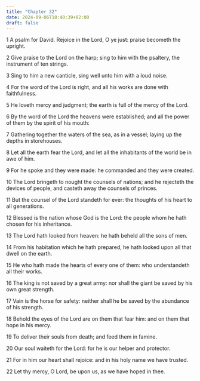 ```yaml
---
title: "Chapter 32"
date: 2024-09-06T18:40:39+02:00
draft: false
---
```




1 A psalm for David. Rejoice in the Lord, O ye just: praise becometh the upright.

2 Give praise to the Lord on the harp; sing to him with the psaltery, the instrument of ten strings.

3 Sing to him a new canticle, sing well unto him with a loud noise.

4 For the word of the Lord is right, and all his works are done with faithfulness.

5 He loveth mercy and judgment; the earth is full of the mercy of the Lord.

6 By the word of the Lord the heavens were established; and all the power of them by the spirit of his mouth:

7 Gathering together the waters of the sea, as in a vessel; laying up the depths in storehouses.

8 Let all the earth fear the Lord, and let all the inhabitants of the world be in awe of him.

9 For he spoke and they were made: he commanded and they were created.

10 The Lord bringeth to nought the counsels of nations; and he rejecteth the devices of people, and casteth away the counsels of princes.

11 But the counsel of the Lord standeth for ever: the thoughts of his heart to all generations.

12 Blessed is the nation whose God is the Lord: the people whom he hath chosen for his inheritance.

13 The Lord hath looked from heaven: he hath beheld all the sons of men.

14 From his habitation which he hath prepared, he hath looked upon all that dwell on the earth.

15 He who hath made the hearts of every one of them: who understandeth all their works.

16 The king is not saved by a great army: nor shall the giant be saved by his own great strength.

17 Vain is the horse for safety: neither shall he be saved by the abundance of his strength.

18 Behold the eyes of the Lord are on them that fear him: and on them that hope in his mercy.

19 To deliver their souls from death; and feed them in famine.

20 Our soul waiteth for the Lord: for he is our helper and protector.

21 For in him our heart shall rejoice: and in his holy name we have trusted.

22 Let thy mercy, O Lord, be upon us, as we have hoped in thee.

